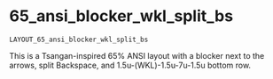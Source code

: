 # 65_ansi_blocker_wkl_split_bs

    LAYOUT_65_ansi_blocker_wkl_split_bs

This is a Tsangan-inspired 65% ANSI layout with a blocker next to the arrows, split Backspace, and 1.5u-(WKL)-1.5u-7u-1.5u bottom row.
